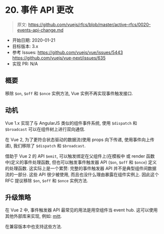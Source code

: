 # 20. 事件 API 更改

> 原文: <https://github.com/vuejs/rfcs/blob/master/active-rfcs/0020-events-api-change.md>

- 开始日期: 2020-01-21
- 目标版本: 3.x
- 参考 Issues: <https://github.com/vuejs/vue/issues/5443> <https://github.com/vuejs/vue-next/issues/635>
- 实现 PR: N/A

## 概要

移除 `$on`, `$off` 和 `$once` 实例方法, Vue 实例不再实现事件触发接口. 

## 动机

Vue 1.x 实现了与 AngularJS 类似的组件事件系统, 使用  `$dispatch` 和 `$broadcast` 可以在组件树上进行双向通信. 

在 Vue 2, 为了更符合状态驱动的数据流(使用 props 向下传递, 使用事件向上传递), 我们移除了 `$dispatch` 和 `$broadcast`.

借助于 Vue 2 的 API `$emit`, 可以触发绑定在父组件上(在模板中 或 render 函数中)定义的事件处理函数, 但也可以触发事件触发器 API (`$on`, `$off` 和 `$once`) 定义的处理函数. 
这实际上是一个累赘: 完整的事件触发器 API 并不是典型组件间数据流的一部分. 这些 API 很少被使用, 而且也没什么理由暴露在组件实例上. 
因此这个 RFC 提议移除 `$on`, `$off` 和 `$once` 实例方法.

## 升级策略

在 Vue 2 中, 事件触发器 API 最常见的用法是用空组件当 event hub. 这可以使用其他外部库来实现, 例如: [mitt](https://github.com/developit/mitt).

在兼容版本中也支持这些方法. 
